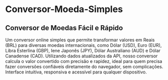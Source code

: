 # Conversor-Moeda-Simples

## Conversor de Moedas Fácil e Rápido

Um conversor online simples que permite transformar valores em Reais (BRL) para diversas moedas internacionais, como Dólar (USD), Euro (EUR), Libra Esterlina (GBP), Iene Japonês (JPY), Dólar Australiano (AUD) e Dólar Canadense (CAD).
Utilizando dados atualizados da API, nosso conversor calcula o valor convertido com precisão e rapidez, ideal para quem precisa fazer conversões confiáveis diretamente do navegador, sem complicações.
Interface intuitiva, responsiva e acessível para qualquer dispositivo.
